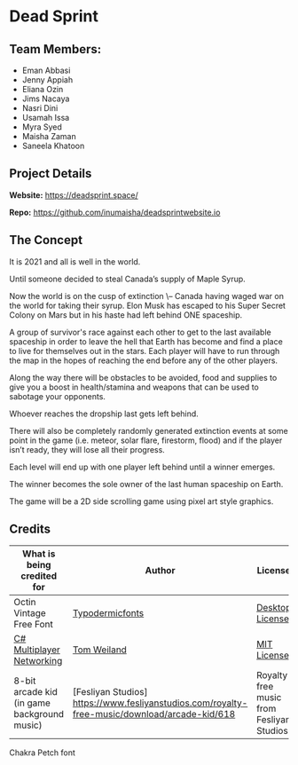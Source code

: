 # Dead Sprint
## Team Members:
* Eman Abbasi
* Jenny Appiah
* Eliana Ozin
* Jims Nacaya
* Nasri Dini
* Usamah Issa
* Myra Syed
* Maisha Zaman
* Saneela Khatoon
## Project Details

**Website:** https://deadsprint.space/

**Repo:** https://github.com/inumaisha/deadsprintwebsite.io


## The Concept

It is 2021 and all is well in the world\.

Until someone decided to steal Canada’s supply of Maple Syrup\.

Now the world is on the cusp of extinction \– Canada having waged war on the world for taking their syrup\. Elon  Musk has escaped to his Super Secret Colony on Mars but in his haste had left behind ONE spaceship\.

A group of survivor's race against each other to get to the last available spaceship in order to leave the hell that Earth has become and find a place to live for themselves out in the stars\. Each player will have to run through the map in the hopes of reaching the end before any of the other players\.

Along the way there will be obstacles to be avoided, food and supplies to give you a boost in health/stamina and weapons that can be used to sabotage your opponents\. 

Whoever reaches the dropship last gets left behind\. 

There will also be completely randomly generated extinction events at some point in the game \(i\.e\. meteor, solar flare, firestorm, flood\) and if the player isn’t ready, they will lose all their progress\.

Each level will end up with one player left behind until a winner emerges\.

The winner becomes the sole owner of the last human spaceship on Earth\.

The game will be a 2D side scrolling game using pixel art style graphics\. 

## Credits

What is being credited for | Author | License
---- | ----- | -----
Octin Vintage Free Font | [Typodermicfonts](https://typodermicfonts.com/) | [Desktop License](https://www.fontspring.com//lic/jcefupvyrh)
[C# Multiplayer Networking](https://www.youtube.com/watch?v=uh8XaC0Y5MA&list=PLXkn83W0QkfnqsK8I0RAz5AbUxfg3bOQ5) | [Tom Weiland](https://www.youtube.com/c/TomWeiland) | [MIT License](https://github.com/tom-weiland/tcp-udp-networking/blob/master/Licence.txt)
8-bit arcade kid \(in game background music\) | [Fesliyan Studios] https://www.fesliyanstudios.com/royalty-free-music/download/arcade-kid/618 | Royalty free music from Fesliyan Studios
Chakra Petch font

